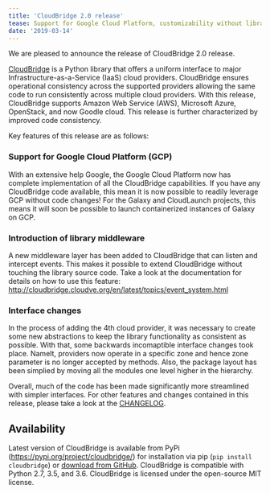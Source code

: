 ```yaml
---
title: 'CloudBridge 2.0 release'
tease: Support for Google Cloud Platform, customizability without library code changes
date: '2019-03-14'
---
```

We are pleased to announce the release of CloudBridge 2.0 release.

[CloudBridge](http://cloudbridge.cloudve.org/en/latest/) is a Python library that offers a uniform interface to major Infrastructure-as-a-Service (IaaS) cloud providers. CloudBridge ensures operational consistency across the supported providers allowing the same code to run consistently across multiple cloud providers. With this release, CloudBridge supports Amazon Web Service (AWS), Microsoft Azure, OpenStack, and now Goodle cloud. This release is further characterized by improved code consistency.

Key features of this release are as follows:

### Support for Google Cloud Platform (GCP)
With an extensive help Google, the Google Cloud Platform now has complete implementation of all the CloudBridge capabilities. If you have any CloudBridge code available, this mean it is now possible to readily leverage GCP without code changes! For the Galaxy and CloudLaunch projects, this means it will soon be possible to launch containerized instances of Galaxy on GCP.

### Introduction of library middleware
A new middleware layer has been added to CloudBridge that can listen and intercept events. This makes it possible to extend CloudBridge without touching the library source code.
Take a look at the documentation for details on how to use this feature: http://cloudbridge.cloudve.org/en/latest/topics/event_system.html

### Interface changes
In the process of adding the 4th cloud provider, it was necessary to create some new abstractions to keep the library functionality as consistent as possible. With that, some backwards incomaptible interface changes took place. Namelt, providers now operate in a specific zone and hence zone parameter is no longer accepted by methods. Also, the package layout has been simplied by moving all the modules one level higher in the hierarchy.

Overall, much of the code has been made significantly more streamlined with simpler interfaces. For other features and changes contained in this release, please take a look at the [CHANGELOG](https://github.com/CloudVE/cloudbridge/blob/master/CHANGELOG.rst).

## Availability
Latest version of CloudBridge is available from PyPi (https://pypi.org/project/cloudbridge/) for installation via pip (`pip install cloudbridge`) or [download from GitHub](https://github.com/CloudVE/cloudbridge/releases). CloudBridge is compatible with Python 2.7, 3.5, and 3.6. CloudBridge is licensed under the open-source MIT license.
